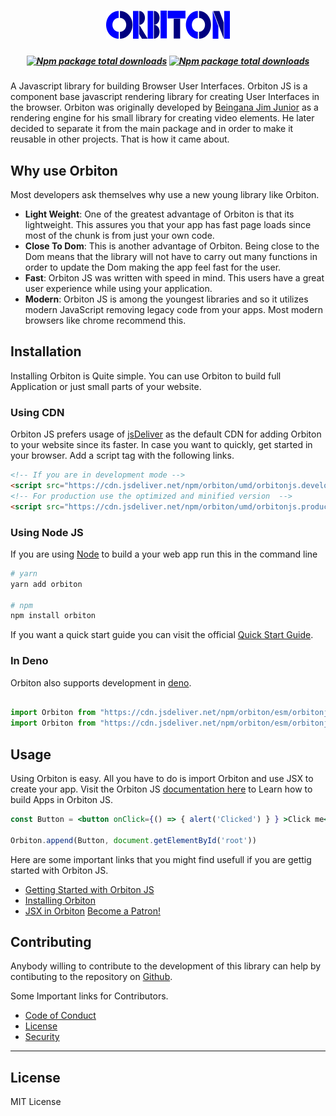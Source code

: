 # <div align="center"> <img src="branding/logo.png" style="align-items:center;" ></div>
##### <div align="center"> [![Npm package total downloads](https://flat.badgen.net/npm/license/orbiton)](https://npmjs.com/package/orbiton) [![Npm package total downloads](https://flat.badgen.net/npm/dt/orbiton)](https://npmjs.com/package/orbiton) </div>
A Javascript library for building Browser User Interfaces.
Orbiton JS is a component base javascript rendering library for creating User Interfaces in the browser. 
Orbiton was originally developed by [Beingana Jim Junior](https://twitter.com/jimjuniorb) as a rendering engine for his small library for creating video elements. He later decided to separate it from the main package and in order to make it reusable in other projects. That is how it came about.

## Why use Orbiton

Most developers ask themselves why use a new young library like Orbiton.
- __Light Weight__: One of the greatest advantage of Orbiton is that its lightweight. This assures you that your app has fast page loads since most of the chunk is from just your own code.
- __Close To Dom__: This is another advantage of Orbiton. Being close to the Dom means that the library will not have to carry out many functions in order to update the Dom making the app feel fast for the user.
- __Fast__: Orbiton JS was written with speed in mind. This users have a great user experience while using your application.
- __Modern__: Orbiton JS is among the youngest libraries and so it utilizes modern JavaScript removing legacy code from your apps. Most modern browsers like chrome recommend this.

## Installation

Installing Orbiton is Quite simple. You can use Orbiton to build full Application or just small parts of your website.

### Using CDN
Orbiton JS prefers usage of [jsDeliver](https://jsdeliver.com) as the default CDN for adding Orbiton to your website since its faster. In case you want to quickly, get started in your browser. Add a script tag with the following links.
```html
<!-- If you are in development mode -->
<script src="https://cdn.jsdeliver.net/npm/orbiton/umd/orbitonjs.development.js" crossorigin></script>
<!-- For production use the optimized and minified version  -->
<script src="https://cdn.jsdeliver.net/npm/orbiton/umd/orbitonjs.production.min.js" crossorigin></script>
```
### Using Node JS

If you are using [Node](https://nodejs.org) to build a your web app run this in the command line

```bash
# yarn
yarn add orbiton

# npm
npm install orbiton
```
If you want a quick start guide you can visit the official [Quick Start Guide](https://orbiton.js.org/docs/getting-started/quick-start).

### In Deno
Orbiton also supports development in [deno](https://deno.land).

```js

import Orbiton from "https://cdn.jsdeliver.net/npm/orbiton/esm/orbitonjs.development.js"
import Orbiton from "https://cdn.jsdeliver.net/npm/orbiton/esm/orbitonjs.development.js"
```


## Usage
Using Orbiton is easy. All you have to do is import Orbiton and use JSX to create your app. Visit the Orbiton JS [documentation here](https://orbiton.js.org) to Learn how to build Apps in Orbiton JS.

```jsx
const Button = <button onClick={() => { alert('Clicked') } } >Click me</button>

Orbiton.append(Button, document.getElementById('root'))
```

Here are some important links that you might find usefull if you are gettig started with Orbiton JS.
- [Getting Started with Orbiton JS](https://orbiton.js.org/docs/getting-started/quick-start)
- [Installing Orbiton](https://orbiton.js.org/docs/getting-started/installation)
- [JSX in Orbiton](https://orbiton.js.org/docs/how-to-guides/jsx-in-orbiton)
<a href="https://www.patreon.com/bePatron?u=63611941" data-patreon-widget-type="become-patron-button">Become a Patron!</a><script async src="https://c6.patreon.com/becomePatronButton.bundle.js"></script>

## Contributing

Anybody willing to contribute to the development of this library can help by contibuting to the repository on [Github](https://github.com/orbitonjs/orbiton).

Some Important links for Contributors.
- [Code of Conduct](./CODE_OF_CONDUCT.md)
- [License](./LICENSE)
- [Security](./SECURITY.md)

---

## License

MIT License
